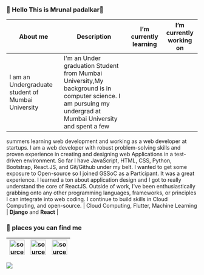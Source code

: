 ### :cake: Hello This is Mrunal padalkar👋
 
 
 | About me | Description |I’m currently learning | I’m currently working on
 | ------------- | ------------- | ------------- | ------------- | 
 | I am an Undergraduate student of Mumbai University</strong> | I'm an Under graduation Student from Mumbai University,My background is in computer science. I am pursuing my undergrad at Mumbai University and spent a few
summers learning web development and working as a web developer at startups.
I am a web developer with robust problem-solving skills and proven experience in creating and designing web Applications in a test-driven environment.
So far I have JavaScript, HTML, CSS, Python, Bootstrap, React.JS, and Git/Github under my belt.
I wanted to get some exposure to Open-source so I joined
GSSoC as a Participant. It was a great experience. I learned a ton about application design and I got to
really understand the core of ReactJS.
Outside of work, I've been enthusiastically grabbing onto any other programming languages, frameworks, or principles I can integrate into web coding.
I continue to build skills in Cloud Computing, and open-source. | Cloud Computing, Flutter, Machine Learning | <b>Django</b> and <b>React</b> |

 ### :cake: places you can find me 

|<a href="https://www.linkedin.com/in/mrunal-padalkar-b64a3b19b/" target="_blank" rel="noopener noreferrer"><img src="https://i.imgur.com/kF9HMpz.png" width=40px height=40px title="source: imgur.com" /></a>   | <a href="mailto: mrunalvilas@gmail.com"><img src="https://1000logos.net/wp-content/uploads/2018/05/Gmail-logo.png" width=40px height=40px title="source: imgur.com" /></a> | <a href="https://twitter.com/MrunalPadalkar" target="_blank" rel="noopener noreferrer"><img src="https://i.imgur.com/G7yTDHP.png" width=40px height=40px title="source: imgur.com" /></a> |
| ------------- | ------------- | ------------- | 




![](https://komarev.com/ghpvc/?username=mrunalvilas&style=plastic&&label=Visitor+alert)



 <br>
